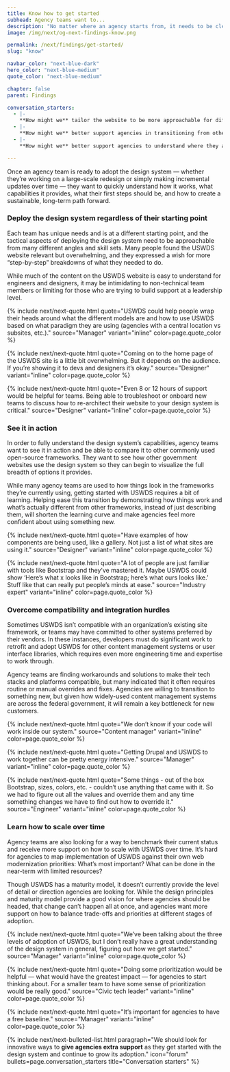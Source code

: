 ```yaml
---
title: Know how to get started
subhead: Agency teams want to...
description: "No matter where an agency starts from, it needs to be clear and easy for them to figure out their first steps and how to create a sustainable path forward in the long-run."
image: /img/next/og-next-findings-know.png

permalink: /next/findings/get-started/
slug: "know"

navbar_color: "next-blue-dark"
hero_color: "next-blue-medium"
quote_color: "next-blue-medium"

chapter: false
parent: Findings

conversation_starters:
  - |-
    **How might we** tailor the website to be more approachable for different audiences, including non-technical skill sets?
  - |-
    **How might we** better support agencies in transitioning from other design systems or to support diverse web technologies?
  - |-
    **How might we** better support agencies to understand where they are today and where they need to get to?

---
```


<section class="next-section">
  <div class="grid-container">
    <div class="grid-row">
      <div class="grid-col-12 tablet:grid-col-8 tablet:margin-x-auto desktop:margin-x-0 next-section-prose" markdown="1">

Once an agency team is ready to adopt the design system — whether they’re working on a large-scale redesign or simply making incremental updates over time — they want to quickly understand how it works, what capabilities it provides, what their first steps should be, and how to create a sustainable, long-term path forward.

### Deploy the design system regardless of their starting point

Each team has unique needs and is at a different starting point, and the tactical aspects of deploying the design system need to be approachable from many different angles and skill sets. Many people found the USWDS website relevant but overwhelming, and they expressed a wish for more “step-by-step” breakdowns of what they needed to do.

While much of the content on the USWDS website is easy to understand for engineers and designers, it may be intimidating to non-technical team members or limiting for those who are trying to build support at a leadership level.


{% include next/next-quote.html quote="USWDS could help people wrap their heads around what the different models are and how to use USWDS based on what paradigm they are using (agencies with a central location vs subsites, etc.)." source="Manager" variant="inline" color=page.quote_color %}

{% include next/next-quote.html quote="Coming on to the home page of the USWDS site is a little bit overwhelming. But it depends on the audience. If you’re showing it to devs and designers it’s okay." source="Designer" variant="inline" color=page.quote_color %}

{% include next/next-quote.html quote="Even 8 or 12 hours of support would be helpful for teams. Being able to troubleshoot or onboard new teams to discuss how to re-architect their website to your design system is critical." source="Designer" variant="inline" color=page.quote_color %}


### See it in action

In order to fully understand the design system’s capabilities, agency teams want to see it in action and be able to compare it to other commonly used open-source frameworks. They want to see how other government websites use the design system so they can begin to visualize the full breadth of options it provides.

While many agency teams are used to how things look in the frameworks they’re currently using, getting started with USWDS requires a
bit of learning. Helping ease this transition by demonstrating how things work and what’s actually different from other frameworks, instead of just describing them, will shorten the learning curve and make agencies feel more confident about using something new.

{% include next/next-quote.html quote="Have examples of how components are being used, like a gallery. Not just a list of what sites are using it." source="Designer" variant="inline" color=page.quote_color %}

{% include next/next-quote.html quote="A lot of people are just familiar with tools like Bootstrap and they’ve mastered it. Maybe USWDS could show ‘Here’s what x looks like in Bootstrap; here’s what ours looks like.’ Stuff like that can really put people’s minds at ease." source="Industry expert" variant="inline" color=page.quote_color  %}


### Overcome compatibility and integration hurdles

Sometimes USWDS isn’t compatible with an organization’s existing site framework, or teams may have committed to other systems preferred
by their vendors. In these instances, developers must do significant work to retrofit and adopt USWDS for other content management systems or user interface libraries, which requires even more engineering time and expertise to work through.

Agency teams are finding workarounds and solutions to make their tech stacks and platforms compatible, but many indicated that it often requires routine or manual overrides and fixes. Agencies are willing to transition to something new, but given how widely-used content management systems are across the federal government, it will remain a key bottleneck for new customers.

{% include next/next-quote.html quote="We don’t know if your code will work inside our system." source="Content manager" variant="inline" color=page.quote_color  %}

{% include next/next-quote.html quote="Getting Drupal and USWDS to work together can be pretty energy intensive." source="Manager" variant="inline" color=page.quote_color  %}

{% include next/next-quote.html quote="Some things - out of the box Bootstrap, sizes, colors, etc. - couldn’t use anything that came with it. So we had to figure out all the values and override them and any time something changes we have to find out how to override it." source="Engineer" variant="inline" color=page.quote_color  %}


### Learn how to scale over time

Agency teams are also looking for a way to benchmark their current status and receive more support on how to scale with USWDS over time. It’s hard for agencies to map implementation of USWDS against their own web modernization priorities: What’s most important? What can be done in the near-term with limited resources?

Though USWDS has a maturity model, it doesn’t currently provide the level of detail or direction agencies are looking for. While the design principles and maturity model provide a good vision for where agencies should be headed, that change can’t happen all at once, and agencies want more support on how to balance trade-offs and priorities at different stages of adoption.

{% include next/next-quote.html quote="We’ve been talking about the three levels of adoption of USWDS, but I don’t really have a great understanding of the design system in general, figuring out how we get started." source="Manager" variant="inline" color=page.quote_color %}

{% include next/next-quote.html quote="Doing some prioritization would be helpful — what would have the greatest impact — for agencies to start thinking about. For a smaller team to have some sense of prioritization would be really good." source="Civic tech leader" variant="inline" color=page.quote_color  %}

{% include next/next-quote.html quote="It’s important for agencies to have a free baseline." source="Manager" variant="inline"  color=page.quote_color %}


</div>
    </div>
  </div>
</section>
<div class="bg-{{ page.hero_color}} height-1"></div>
<section class="next-section next-section--shaded">
  <div class="grid-container">
    <div class="grid-row">
      <div class="grid-col-12 tablet:grid-col-8 tablet:margin-x-auto desktop:margin-x-0 margin-top-neg-3 margin-bottom-neg-3 next-section-prose">
        {% include next/next-bulleted-list.html paragraph="We should look for innovative ways to <b>give agencies extra support</b> as they get started with the design system and continue to grow its adoption." icon="forum" bullets=page.conversation_starters title="Conversation starters" %}
      </div>
    </div>
  </div>
</section>
